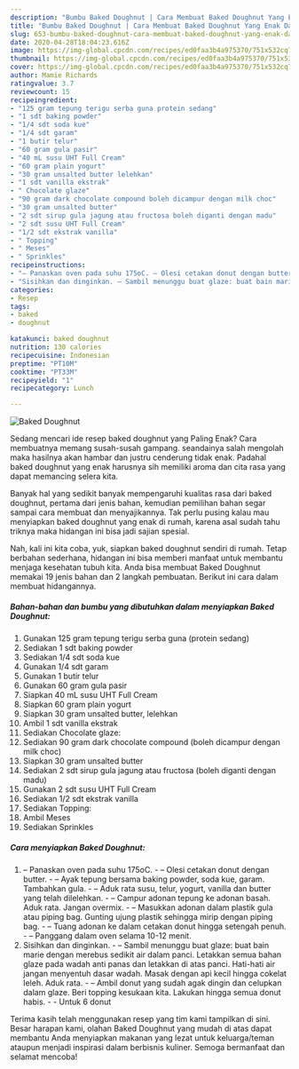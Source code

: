 ```yaml
---
description: "Bumbu Baked Doughnut | Cara Membuat Baked Doughnut Yang Enak Dan Lezat"
title: "Bumbu Baked Doughnut | Cara Membuat Baked Doughnut Yang Enak Dan Lezat"
slug: 653-bumbu-baked-doughnut-cara-membuat-baked-doughnut-yang-enak-dan-lezat
date: 2020-04-28T18:04:23.616Z
image: https://img-global.cpcdn.com/recipes/ed0faa3b4a975370/751x532cq70/baked-doughnut-foto-resep-utama.jpg
thumbnail: https://img-global.cpcdn.com/recipes/ed0faa3b4a975370/751x532cq70/baked-doughnut-foto-resep-utama.jpg
cover: https://img-global.cpcdn.com/recipes/ed0faa3b4a975370/751x532cq70/baked-doughnut-foto-resep-utama.jpg
author: Mamie Richards
ratingvalue: 3.7
reviewcount: 15
recipeingredient:
- "125 gram tepung terigu serba guna protein sedang"
- "1 sdt baking powder"
- "1/4 sdt soda kue"
- "1/4 sdt garam"
- "1 butir telur"
- "60 gram gula pasir"
- "40 mL susu UHT Full Cream"
- "60 gram plain yogurt"
- "30 gram unsalted butter lelehkan"
- "1 sdt vanilla ekstrak"
- " Chocolate glaze"
- "90 gram dark chocolate compound boleh dicampur dengan milk choc"
- "30 gram unsalted butter"
- "2 sdt sirup gula jagung atau fructosa boleh diganti dengan madu"
- "2 sdt susu UHT Full Cream"
- "1/2 sdt ekstrak vanilla"
- " Topping"
- " Meses"
- " Sprinkles"
recipeinstructions:
- "– Panaskan oven pada suhu 175oC. – Olesi cetakan donut dengan butter. – Ayak tepung bersama baking powder, soda kue, garam. Tambahkan gula. – Aduk rata susu, telur, yogurt, vanilla dan butter yang telah dilelehkan. – Campur adonan tepung ke adonan basah. Aduk rata. Jangan overmix. – Masukkan adonan dalam plastik gula atau piping bag. Gunting ujung plastik sehingga mirip dengan piping bag. – Tuang adonan ke dalam cetakan donut hingga setengah penuh. – Panggang dalam oven selama 10-12 menit."
- "Sisihkan dan dinginkan. – Sambil menunggu buat glaze: buat bain marie dengan merebus sedikit air dalam panci. Letakkan semua bahan glaze pada wadah anti panas dan letakkan di atas panci. Hati-hati air jangan menyentuh dasar wadah. Masak dengan api kecil hingga cokelat leleh. Aduk rata. – Ambil donut yang sudah agak dingin dan celupkan dalam glaze. Beri topping kesukaan kita. Lakukan hingga semua donut habis.  Untuk 6 donut"
categories:
- Resep
tags:
- baked
- doughnut

katakunci: baked doughnut 
nutrition: 130 calories
recipecuisine: Indonesian
preptime: "PT10M"
cooktime: "PT33M"
recipeyield: "1"
recipecategory: Lunch

---
```



![Baked Doughnut](https://img-global.cpcdn.com/recipes/ed0faa3b4a975370/751x532cq70/baked-doughnut-foto-resep-utama.jpg)

Sedang mencari ide resep baked doughnut yang Paling Enak? Cara membuatnya memang susah-susah gampang. seandainya salah mengolah maka hasilnya akan hambar dan justru cenderung tidak enak. Padahal baked doughnut yang enak harusnya sih memiliki aroma dan cita rasa yang dapat memancing selera kita.



Banyak hal yang sedikit banyak mempengaruhi kualitas rasa dari baked doughnut, pertama dari jenis bahan, kemudian pemilihan bahan segar sampai cara membuat dan menyajikannya. Tak perlu pusing kalau mau menyiapkan baked doughnut yang enak di rumah, karena asal sudah tahu triknya maka hidangan ini bisa jadi sajian spesial.


Nah, kali ini kita coba, yuk, siapkan baked doughnut sendiri di rumah. Tetap berbahan sederhana, hidangan ini bisa memberi manfaat untuk membantu menjaga kesehatan tubuh kita. Anda bisa membuat Baked Doughnut memakai 19 jenis bahan dan 2 langkah pembuatan. Berikut ini cara dalam membuat hidangannya.

<!--inarticleads1-->

##### Bahan-bahan dan bumbu yang dibutuhkan dalam menyiapkan Baked Doughnut:

1. Gunakan 125 gram tepung terigu serba guna (protein sedang)
1. Sediakan 1 sdt baking powder
1. Sediakan 1/4 sdt soda kue
1. Gunakan 1/4 sdt garam
1. Gunakan 1 butir telur
1. Gunakan 60 gram gula pasir
1. Siapkan 40 mL susu UHT Full Cream
1. Siapkan 60 gram plain yogurt
1. Siapkan 30 gram unsalted butter, lelehkan
1. Ambil 1 sdt vanilla ekstrak
1. Sediakan  Chocolate glaze:
1. Sediakan 90 gram dark chocolate compound (boleh dicampur dengan milk choc)
1. Siapkan 30 gram unsalted butter
1. Sediakan 2 sdt sirup gula jagung atau fructosa (boleh diganti dengan madu)
1. Gunakan 2 sdt susu UHT Full Cream
1. Sediakan 1/2 sdt ekstrak vanilla
1. Sediakan  Topping:
1. Ambil  Meses
1. Sediakan  Sprinkles




<!--inarticleads2-->

##### Cara menyiapkan Baked Doughnut:

1. – Panaskan oven pada suhu 175oC. - – Olesi cetakan donut dengan butter. - – Ayak tepung bersama baking powder, soda kue, garam. Tambahkan gula. - – Aduk rata susu, telur, yogurt, vanilla dan butter yang telah dilelehkan. - – Campur adonan tepung ke adonan basah. Aduk rata. Jangan overmix. - – Masukkan adonan dalam plastik gula atau piping bag. Gunting ujung plastik sehingga mirip dengan piping bag. - – Tuang adonan ke dalam cetakan donut hingga setengah penuh. - – Panggang dalam oven selama 10-12 menit.
1. Sisihkan dan dinginkan. - – Sambil menunggu buat glaze: buat bain marie dengan merebus sedikit air dalam panci. Letakkan semua bahan glaze pada wadah anti panas dan letakkan di atas panci. Hati-hati air jangan menyentuh dasar wadah. Masak dengan api kecil hingga cokelat leleh. Aduk rata. - – Ambil donut yang sudah agak dingin dan celupkan dalam glaze. Beri topping kesukaan kita. Lakukan hingga semua donut habis. -  - Untuk 6 donut




Terima kasih telah menggunakan resep yang tim kami tampilkan di sini. Besar harapan kami, olahan Baked Doughnut yang mudah di atas dapat membantu Anda menyiapkan makanan yang lezat untuk keluarga/teman ataupun menjadi inspirasi dalam berbisnis kuliner. Semoga bermanfaat dan selamat mencoba!
